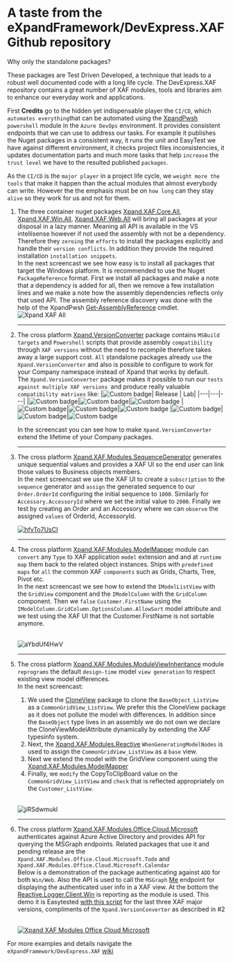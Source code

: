 # A taste from the eXpandFramework/DevExpress.XAF Github repository

Why only the standalone packages?

These packages are Test Driven Developed, a technique that leads to a robust well documented code with a long life cycle.
The DevExpress.XAF repository contains a great number of XAF modules, tools and libraries aim to enhance our everyday work and applications. 

First **Credits** go to the hidden yet indispensable player the `CI/CD`, which `automates everything`that can be automated using the [XpandPwsh](https://github.com/eXpandFramework/XpandPwsh) `powershell` module in the `Azure DevOps` environment. It provides consistent endpoints that we can use to address our tasks. For example it publishes the Nuget packages in a consistent way, it runs the unit and EasyTest we have against different environment, it checks project files inconsistencies, it updates documentation parts and much more tasks that help `increase` the `trust level` we have to the resulted published `packages`.

As the `CI/CD` is the `major player` in a project life cycle, we `weight more the tools` that make it happen than the actual modules that almost everybody can write. However the the emphasis must be on `how long` can they stay `alive` so they work for us and not for them. 

1. The three container nuget packages [Xpand.XAF.Core.All](https://www.nuget.org/packages/Xpand.XAF.Core.All), [Xpand.XAF.Win.All](https://www.nuget.org/packages/Xpand.XAF.Win.All), [Xpand.XAF.Web.All](https://www.nuget.org/packages/Xpand.XAF.Web.All) will bring all packages at your disposal in a lazy manner. Meaning all API is available in the VS intellisense however if not used the assembly with not be a dependency. Therefore they `zeroing` the `efforts` to install the packages explicitly and handle their `version conflicts`. In addition they provide the required installation `installation snippets`.</br>
In the next screencast we see how easy is to install all packages that target the Windows platform. It is recommended to use the Nuget `PackageReference` format. First we install all packages and make a note that a dependency is added for all, then we remove a few installation lines and we make a note how the assembly dependencies reflects only that used API. The assembly reference discovery was done with the help of the XpandPwsh [Get-AssemblyReference](https://github.com/eXpandFramework/XpandPwsh/wiki/Get-AssemblyReference) cmdlet.</br>
![Xpand XAF All](https://user-images.githubusercontent.com/159464/86915211-447c3780-c12a-11ea-973d-3096044dc22b.gif)

    ---

1. The cross platform [Xpand.VersionConverter](https://github.com/eXpandFramework/DevExpress.XAF/tree/master/tools/Xpand.VersionConverter) package contains `MSBuild targets` and `Powershell` scripts that provide assembly `compatibility` through `XAF versions` without the need to recompile therefore takes away a large support cost. `All` standalone packages already `use` the `Xpand.VersionConverter` and also is possible to configure to work for your Company namespace instead of Xpand that works by default.</br>
The `Xpand.VersionConverter` package makes it possible to run our `tests against multiple XAF versions `and produce really valuable `compatibility matrixes` like:
    |![Custom badge](https://xpandshields.azurewebsites.net/endpoint?style=plastic&url=https%3A%2F%2Fxpandnugetstats.azurewebsites.net%2Fapi%2Ftotals%2FXAFBuild%3Findex%3D1%26branch%3Dmaster%26shield%3Dcoverage)| Release  | Lab|
    |---|---|---|
    |![Custom badge](https://xpandshields.azurewebsites.net/endpoint?style=for-the-badge&label=%20&url=https%3A%2F%2Fxpandnugetstats.azurewebsites.net%2Fapi%2Ftotals%2FLatestXAFMinors%3Findex%3D1)|![Custom badge](https://xpandshields.azurewebsites.net/endpoint?style=plastic&url=https%3A%2F%2Fxpandnugetstats.azurewebsites.net%2Fapi%2Ftotals%2FXAFBuild%3Findex%3D1%26branch%3Dmaster%26shield%3Dtests)|![Custom badge](https://xpandshields.azurewebsites.net/endpoint?&style=plastic&url=https%3A%2F%2Fxpandnugetstats.azurewebsites.net%2Fapi%2Ftotals%2FXAFBuild%3Findex%3D1%26branch%3Dlab%26shield%3Dtests)
    |![Custom badge](https://xpandshields.azurewebsites.net/endpoint?label=%20&url=https%3A%2F%2Fxpandnugetstats.azurewebsites.net%2Fapi%2Ftotals%2FLatestXAFMinors%3Findex%3D2)|![Custom badge](https://xpandshields.azurewebsites.net/endpoint?style=plastic&url=https%3A%2F%2Fxpandnugetstats.azurewebsites.net%2Fapi%2Ftotals%2FXAFBuild%3Findex%3D2%26branch%3Dmaster%26shield%3Dtests)|![Custom badge](https://xpandshields.azurewebsites.net/endpoint?style=plastic&url=https%3A%2F%2Fxpandnugetstats.azurewebsites.net%2Fapi%2Ftotals%2FXAFBuild%3Findex%3D2%26branch%3Dlab%26shield%3Dtests)
    |![Custom badge](https://xpandshields.azurewebsites.net/endpoint?label=%20&url=https%3A%2F%2Fxpandnugetstats.azurewebsites.net%2Fapi%2Ftotals%2FLatestXAFMinors%3Findex%3D3)|![Custom badge](https://xpandshields.azurewebsites.net/endpoint?style=plastic&url=https%3A%2F%2Fxpandnugetstats.azurewebsites.net%2Fapi%2Ftotals%2FXAFBuild%3Findex%3D3%26branch%3Dmaster%26shield%3Dtests)|![Custom badge](https://xpandshields.azurewebsites.net/endpoint?style=plastic&url=https%3A%2F%2Fxpandnugetstats.azurewebsites.net%2Fapi%2Ftotals%2FXAFBuild%3Findex%3D3%26branch%3Dlab%26shield%3Dtests)

    In the screencast you can see how to make `Xpand.VersionConverter` extend the lifetime of your Company packages.

    ---

1. The cross platform [Xpand.XAF.Modules.SequenceGenerator](https://github.com/eXpandFramework/DevExpress.XAF/tree/master/src/Modules/SequenceGenerator) generates unique sequential values and provides a XAF UI so the end user can link those values to Business objects members.</br>
    In the next screencast we use the XAF UI to create a `subscription` to the `sequence` generator and `assign` the generated sequence to our  `Order.OrderId` configuring the initial sequence to `1000`. Similarly for `Accessory.AccessoryId` where we set the initial value to `2000`. Finally we test by creating an Order and an Accessory where we can `observe` the assigned `values` of OrderId, AccessoryId.

    [![hfvTo7UsCI](https://user-images.githubusercontent.com/159464/80309035-f918e500-87da-11ea-8f52-7799457213cf.gif)](https://www.youtube.com/watch?v=t1BDPFU01z8)

    ---

1. The cross platform [Xpand.XAF.Modules.ModelMapper](https://github.com/eXpandFramework/DevExpress.XAF/tree/master/src/Modules/ModelMapper) module can `convert` any `Type` to XAF application `model` extension and and at `runtime map` them back to the related object instances. Ships with `predefined maps` for `all` the common XAF `components` such as Grids, Charts, Tree, Pivot etc.</br>
In the next screencast we see how to extend the `IModelListView` with the `GridView` component and the `IModelColumn` with the `GridColumn` component. Then we `false` `Customer.FirstName` using the `IModelColumn.GridColumn.OptionsColumn.AllowSort` model attribute and we test using the XAF UI that the Customer.FirstName is not sortable anymore.</br></br>

   ![aYbdUf4HwV](https://user-images.githubusercontent.com/159464/86943203-d1d18300-c14e-11ea-9d68-ee68ff57455f.gif)

    ---

1. The cross platform [Xpand.XAF.Modules.ModuleViewInheritance](https://github.com/eXpandFramework/DevExpress.XAF/tree/master/src/Modules/ModelViewInheritance) module `reprograms` the default `design-time` model `view generation` to respect existing view model differences.</br>
 In the next screencast: 
   1. We used the [CloneView](https://github.com/eXpandFramework/DevExpress.XAF/tree/master/src/Modules/CloneModelView) package to clone the `BaseObject_ListView` as a `CommonGridView_ListView`. We prefer this the CloneView package as it does not pollute the model with differences. In addition since the `BaseObject` type lives in an assembly we do not own we declare the CloneViewModelAttribute dynamically by extending the XAF typesinfo system.
   2. Next, the [Xpand.XAF.Modules.Reactive](https://github.com/eXpandFramework/DevExpress.XAF/tree/master/src/Modules/Reactive) `WhenGeneratingModelNodes` is used to assign the `CommonGridView_ListView` as a `base` view.
   3. Next we extend the model with the GridView component using the [Xpand.XAF.Modules.ModelMapper](https://github.com/eXpandFramework/DevExpress.XAF/tree/master/src/Modules/ModelMapper)
   2. Finally, we `modify` the CopyToClipBoard value on the `CommonGridView_ListView` and `check` that is reflected appropriately on the `Customer_ListView`. </br></br>
   
   ![jiRSdwmukl](https://user-images.githubusercontent.com/159464/86963022-84640e80-c16c-11ea-8f8d-523a4d6f3312.gif)

   ---

1. The cross platform [Xpand.XAF.Modules.Office.Cloud.Microsoft](https://github.com/eXpandFramework/DevExpress.XAF/tree/master/src/Modules/Office.Cloud.Microsoft) authenticates against Azure Active Directory and provides API for querying the MSGraph endpoints. Related packages that use it and pending release are the `Xpand.XAF.Modules.Office.Cloud.Microsoft.Todo` and `Xpand.XAF.Modules.Office.Cloud.Microsoft.Calendar`</br>
Below is a demonstration of the package authenticating against `ADD` for both `Win/Web`. Also the API is used to call the `MSGraph` [Me](https://docs.microsoft.com/en-us/graph/api/user-get?view=graph-rest-1.0&tabs=http) endpoint for displaying the authenticated user info in a XAF view. At the bottom the [Reactive.Logger.Client.Win](https://github.com/eXpandFramework/DevExpress.XAF/tree/master/src/Modules/Reactive.Logger.Client.Win) is reporting as the module is used. This demo it is Easytested [with this script](https://github.com/eXpandFramework/DevExpress.XAF/blob/master/src/Tests/ALL/CommonFiles/MicrosoftService.cs) for the last three XAF major versions, compliments of the `Xpand.VersionConverter` as described in #2</br></br>

   [![Xpand XAF Modules Office Cloud Microsoft](https://user-images.githubusercontent.com/159464/86131887-e24e8180-baee-11ea-8c02-b64b2c639b6d.gif)](https://www.youtube.com/watch?v=XIczKjE2sFw)

For more examples and details navigate the `eXpandFramework/DevExpress.XAF` [wiki]()
